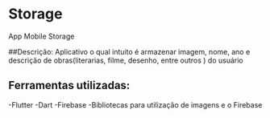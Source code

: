 # Storage

App Mobile Storage

##Descrição:
Aplicativo o qual intuito é armazenar imagem, nome, ano e descrição de obras(literarias, filme, desenho, entre outros ) do usuário

## Ferramentas utilizadas:

-Flutter
-Dart
-Firebase
-Bibliotecas para utilização de imagens e o Firebase
